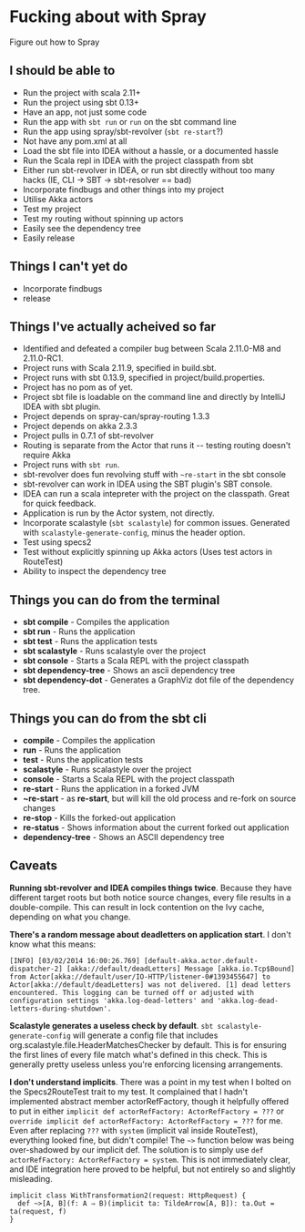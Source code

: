 Fucking about with Spray
========================
Figure out how to Spray


I should be able to
-------------------

 * Run the project with scala 2.11+
 * Run the project using sbt 0.13+
 * Have an app, not just some code
 * Run the app with `sbt run` or `run` on the sbt command line
 * Run the app using spray/sbt-revolver (`sbt re-start`?)
 * Not have any pom.xml at all
 * Load the sbt file into IDEA without a hassle, or a documented hassle
 * Run the Scala repl in IDEA with the project classpath from sbt
 * Either run sbt-revolver in IDEA, or run sbt directly without too many hacks (IE, CLI -> SBT -> sbt-resolver == bad)
 * Incorporate findbugs and other things into my project
 * Utilise Akka actors
 * Test my project
 * Test my routing without spinning up actors
 * Easily see the dependency tree
 * Easily release


Things I can't yet do
---------------------

 * Incorporate findbugs
 * release


Things I've actually acheived so far
------------------------------------
 * Identified and defeated a compiler bug between Scala 2.11.0-M8 and 2.11.0-RC1.
 * Project runs with Scala 2.11.9, specified in build.sbt.
 * Project runs with sbt 0.13.9, specified in project/build.properties.
 * Project has no pom as of yet.
 * Project sbt file is loadable on the command line and directly by IntelliJ IDEA with sbt plugin.
 * Project depends on spray-can/spray-routing 1.3.3
 * Project depends on akka 2.3.3
 * Project pulls in 0.7.1 of sbt-revolver
 * Routing is separate from the Actor that runs it -- testing routing doesn't require Akka
 * Project runs with `sbt run`.
 * sbt-revolver does fun revolving stuff with `~re-start` in the sbt console
 * sbt-revolver can work in IDEA using the SBT plugin's SBT console.
 * IDEA can run a scala intepreter with the project on the classpath. Great for quick feedback.
 * Application is run by the Actor system, not directly.
 * Incorporate scalastyle (`sbt scalastyle`) for common issues. Generated with `scalastyle-generate-config`, minus the header option.
 * Test using specs2
 * Test without explicitly spinning up Akka actors (Uses test actors in RouteTest)
 * Ability to inspect the dependency tree


Things you can do from the terminal
-----------------------------------

 * __sbt compile__ - Compiles the application
 * __sbt run__ - Runs the application
 * __sbt test__ - Runs the application tests
 * __sbt scalastyle__ - Runs scalastyle over the project
 * __sbt console__ - Starts a Scala REPL with the project classpath
 * __sbt dependency-tree__ - Shows an ascii dependency tree
 * __sbt dependency-dot__ - Generates a GraphViz dot file of the dependency tree.


Things you can do from the sbt cli
----------------------------------

 * __compile__ - Compiles the application
 * __run__ - Runs the application
 * __test__ - Runs the application tests
 * __scalastyle__ - Runs scalastyle over the project
 * __console__ - Starts a Scala REPL with the project classpath
 * __re-start__ - Runs the application in a forked JVM
 * __~re-start__ - as __re-start__, but will kill the old process and re-fork on source changes
 * __re-stop__ - Kills the forked-out application
 * __re-status__ - Shows information about the current forked out application
 * __dependency-tree__ - Shows an ASCII dependency tree


Caveats
-------

__Running sbt-revolver and IDEA compiles things twice__. Because they have different target roots but both notice source changes, every file results in a double-compile. This can result in lock contention on the Ivy cache, depending on what you change.

__There's a random message about deadletters on application start__. I don't know what this means:

    [INFO] [03/02/2014 16:00:26.769] [default-akka.actor.default-dispatcher-2] [akka://default/deadLetters] Message [akka.io.Tcp$Bound] from Actor[akka://default/user/IO-HTTP/listener-0#1393455647] to Actor[akka://default/deadLetters] was not delivered. [1] dead letters encountered. This logging can be turned off or adjusted with configuration settings 'akka.log-dead-letters' and 'akka.log-dead-letters-during-shutdown'.

__Scalastyle generates a useless check by default__. `sbt scalastyle-generate-config` will generate a config file that includes org.scalastyle.file.HeaderMatchesChecker by default. This is for ensuring the first lines of every file match what's defined in this check. This is generally pretty useless unless you're enforcing licensing arrangements.

__I don't understand implicits__. There was a point in my test when I bolted on the Specs2RouteTest trait to my test. It complained that I hadn't implemented abstract member actorRefFactory, though it helpfully offered to put in either `implicit def actorRefFactory: ActorRefFactory = ???` or `override implicit def actorRefFactory: ActorRefFactory = ???` for me. Even after replacing `???` with `system` (implicit val inside RouteTest), everything looked fine, but didn't compile! The `~>` function below was being over-shadowed by our implicit def. The solution is to simply use `def actorRefFactory: ActorRefFactory = system`. This is not immediately clear, and IDE integration here proved to be helpful, but not entirely so and slightly misleading.

    implicit class WithTransformation2(request: HttpRequest) {
      def ~>[A, B](f: A ⇒ B)(implicit ta: TildeArrow[A, B]): ta.Out = ta(request, f)
    }
